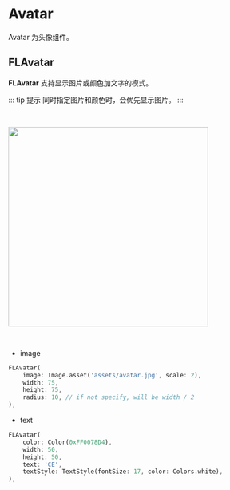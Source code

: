 # Avatar

Avatar 为头像组件。

## FLAvatar

**FLAvatar** 支持显示图片或颜色加文字的模式。

::: tip 提示
同时指定图片和颜色时，会优先显示图片。
:::

<br />
<p align="left">
    <img width="400" src="http://abtfun.oss-cn-beijing.aliyuncs.com/img/2019-12-12-avatars.jpeg" />
</p>
<br />

* image

```dart
FLAvatar(
    image: Image.asset('assets/avatar.jpg', scale: 2),
    width: 75,
    height: 75,
    radius: 10, // if not specify, will be width / 2
),
```

* text

```dart
FLAvatar(
    color: Color(0xFF0078D4),
    width: 50,
    height: 50,
    text: 'CE',
    textStyle: TextStyle(fontSize: 17, color: Colors.white),
),
```


